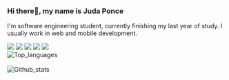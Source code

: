 ### Hi there👋, my name is Juda Ponce
I'm software engineering student, currently finishing my last year of study. I usually work in web and mobile development.


<img src= "https://img.shields.io/badge/-JAVASCRIPT-F7DF1E?logo=javascript&logoColor=fff"/> <img src = "https://img.shields.io/badge/-REACT-61DAFB?logo=react&logoColor=fff"/> <img src = "https://img.shields.io/badge/-CSS-1572B6?logo=css&logoColor=fff"/> <img src ="https://img.shields.io/badge/-HTML-E34F26?logo=html&logoColor=fff"/> <img src="https://img.shields.io/badge/-C++-00599C?logo=c++&logoColor=fff"/>
<br>
![Top_languages](https://github-readme-stats.vercel.app/api/top-langs/?username=judaaaron&layout=compact&langs_count=8&theme=dark)
<br>
<br>
![Github_stats](https://github-readme-stats.vercel.app/api?username=judaaaron&show_icons=true&theme=dark)
<!--
**judaaaron/judaaaron** is a ✨ _special_ ✨ repository because its `README.md` (this file) appears on your GitHub profile.

Here are some ideas to get you started:

- 🔭 I’m currently working on ...
- 🌱 I’m currently learning ...
- 👯 I’m looking to collaborate on ...
- 🤔 I’m looking for help with ...
- 💬 Ask me about ...
- 📫 How to reach me: ...
- 😄 Pronouns: ...
- ⚡ Fun fact: ...
-->

